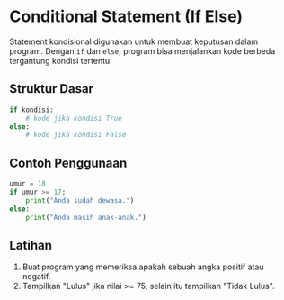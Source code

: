 # Conditional Statement (If Else)

Statement kondisional digunakan untuk membuat keputusan dalam program. Dengan `if` dan `else`, program bisa menjalankan kode berbeda tergantung kondisi tertentu.

## Struktur Dasar
```python
if kondisi:
    # kode jika kondisi True
else:
    # kode jika kondisi False
```

## Contoh Penggunaan
```python
umur = 18
if umur >= 17:
    print("Anda sudah dewasa.")
else:
    print("Anda masih anak-anak.")
```

## Latihan
1. Buat program yang memeriksa apakah sebuah angka positif atau negatif.
2. Tampilkan "Lulus" jika nilai >= 75, selain itu tampilkan "Tidak Lulus".
